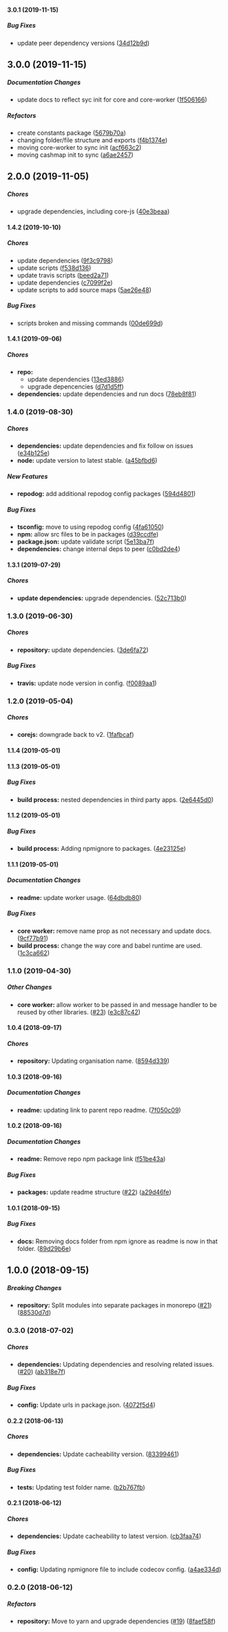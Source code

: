 #### 3.0.1 (2019-11-15)

##### Bug Fixes

*  update peer dependency versions ([34d12b9d](https://github.com/badbatch/cachemap/commit/34d12b9d2744aae37db7586029c3870c0156c3f0))

## 3.0.0 (2019-11-15)

##### Documentation Changes

*  update docs to reflect syc init for core and core-worker ([1f506166](https://github.com/badbatch/cachemap/commit/1f506166857066baa0b22b121899fdb7bcc1f4ec))

##### Refactors

*  create constants package ([5679b70a](https://github.com/badbatch/cachemap/commit/5679b70a46502cd27259d9eef914de29e88b2aab))
*  changing folder/file structure and exports ([f4b1374e](https://github.com/badbatch/cachemap/commit/f4b1374e5df6da16d069020c0950e8a83e6550ad))
*  moving core-worker to sync init ([acf663c2](https://github.com/badbatch/cachemap/commit/acf663c29d0811cfd985ae1938d817fd8b533176))
*  moving cashmap init to sync ([a6ae2457](https://github.com/badbatch/cachemap/commit/a6ae2457e27675ea715434d4a4e99af485c1719e))

## 2.0.0 (2019-11-05)

##### Chores

*  upgrade dependencies, including core-js ([40e3beaa](https://github.com/badbatch/cachemap/commit/40e3beaa6aa2b3fae40431039adae0087df96d00))

#### 1.4.2 (2019-10-10)

##### Chores

*  update dependencies ([9f3c9798](https://github.com/badbatch/cachemap/commit/9f3c97989389e8f7d2c23b58acc21483b03d93b7))
*  update scripts ([f538d136](https://github.com/badbatch/cachemap/commit/f538d13674324a7252138e27ecb80f91021ea07e))
*  update travis scripts ([beed2a71](https://github.com/badbatch/cachemap/commit/beed2a71aba13a24213115ff1587c3f99fac90e5))
*  update dependencies ([c7099f2e](https://github.com/badbatch/cachemap/commit/c7099f2ecef47f456dbf64d9b07c439796252fd8))
*  update scripts to add source maps ([5ae26e48](https://github.com/badbatch/cachemap/commit/5ae26e485e07b87cd555345b8a9af0ca52d36225))

##### Bug Fixes

*  scripts broken and missing commands ([00de699d](https://github.com/badbatch/cachemap/commit/00de699d76bf8ef5d3cc01739f1892c55b1ec242))

#### 1.4.1 (2019-09-06)

##### Chores

* **repo:**
  *  update dependencies ([13ed3886](https://github.com/badbatch/cachemap/commit/13ed3886bb5292ebed2c9f6393724e0fb0ae5195))
  *  upgrade depencencies ([d7d1d5ff](https://github.com/badbatch/cachemap/commit/d7d1d5ffc3d6f366252366841f36779809718d83))
* **dependencies:**  update dependencies and run docs ([78eb8f81](https://github.com/badbatch/cachemap/commit/78eb8f81fd9cfdcdc669b304111461b5902d1907))

### 1.4.0 (2019-08-30)

##### Chores

* **dependencies:**  update dependencies and fix follow on issues ([e34b125e](https://github.com/badbatch/cachemap/commit/e34b125edcf5d7c43cf65de61db007436f70331e))
* **node:**  update version to latest stable. ([a45bfbd6](https://github.com/badbatch/cachemap/commit/a45bfbd6dee0e0d1a257fccca39af0acbec28fda))

##### New Features

* **repodog:**  add additional repodog config packages ([594d4801](https://github.com/badbatch/cachemap/commit/594d48016520b409401b46603b5bdd546e8887ce))

##### Bug Fixes

* **tsconfig:**  move to using repodog config ([4fa61050](https://github.com/badbatch/cachemap/commit/4fa610507087e9635e9db25ef0b5410c5c6a2d43))
* **npm:**  allow src files to be in packages ([d39ccdfe](https://github.com/badbatch/cachemap/commit/d39ccdfe3953d8c7e0656ffcffc4c2d44adc0afa))
* **package.json:**  update validate script ([5e13ba7f](https://github.com/badbatch/cachemap/commit/5e13ba7f49f83f51800f38fcb78f487d1cb85611))
* **dependencies:**  change internal deps to peer ([c0bd2de4](https://github.com/badbatch/cachemap/commit/c0bd2de45bb1ea5f62adff6a61599e6f02c8a4c3))

#### 1.3.1 (2019-07-29)

##### Chores

* **update dependencies:**  upgrade dependencies. ([52c713b0](https://github.com/badbatch/cachemap/commit/52c713b0ce20870399099bad6f033688a1f644d2))

### 1.3.0 (2019-06-30)

##### Chores

* **repository:**  update dependencies. ([3de6fa72](https://github.com/badbatch/cachemap/commit/3de6fa724cb557d1dc515e07aa9b81b6fa9305d6))

##### Bug Fixes

* **travis:**  update node version in config. ([f0089aa1](https://github.com/badbatch/cachemap/commit/f0089aa194c2b8a7b9f09be5e0e8d2e5a0471f98))

### 1.2.0 (2019-05-04)

##### Chores

* **corejs:**  downgrade back to v2. ([1fafbcaf](https://github.com/badbatch/cachemap/commit/1fafbcafc46e531eea4ffc3c79e3612f272a0e77))

#### 1.1.4 (2019-05-01)

#### 1.1.3 (2019-05-01)

##### Bug Fixes

* **build process:**  nested dependencies in third party apps. ([2e6445d0](https://github.com/badbatch/cachemap/commit/2e6445d07909d767dc1d6df1c9b494d5f03b379a))

#### 1.1.2 (2019-05-01)

##### Bug Fixes

* **build process:**  Adding npmignore to packages. ([4e23125e](https://github.com/badbatch/cachemap/commit/4e23125e515198ba00475045f00feed0d79e9ea7))

#### 1.1.1 (2019-05-01)

##### Documentation Changes

* **readme:**  update worker usage. ([64dbdb80](https://github.com/badbatch/cachemap/commit/64dbdb802bfe9d7bb5589fac69d989bf6bb7330c))

##### Bug Fixes

* **core worker:**  remove name prop as not necessary and update docs. ([9cf77b91](https://github.com/badbatch/cachemap/commit/9cf77b9126aee0a25c34a07085af438dd77d214b))
* **build process:**  change the way core and babel runtime are used. ([1c3ca662](https://github.com/badbatch/cachemap/commit/1c3ca662741d3723acee34ffc1e0b804ef5986c2))

### 1.1.0 (2019-04-30)

##### Other Changes

* **core worker:**  allow worker to be passed in and message handler to be reused by other libraries. ([#23](https://github.com/badbatch/cachemap/pull/23)) ([e3c87c42](https://github.com/badbatch/cachemap/commit/e3c87c42d77f0c462c1687d1ee06f06b63ca59e5))

#### 1.0.4 (2018-09-17)

##### Chores

* **repository:**  Updating organisation name. ([8594d339](https://github.com/badbatch/cachemap/commit/8594d3391903839207c19635b32c8333f2cd8d08))

#### 1.0.3 (2018-09-16)

##### Documentation Changes

* **readme:**  updating link to parent repo readme. ([7f050c09](https://github.com/badbatch/cachemap/commit/7f050c094ae67790106e9ae47c2b6a2a22222198))

#### 1.0.2 (2018-09-16)

##### Documentation Changes

* **readme:**  Remove repo npm package link ([f51be43a](https://github.com/badbatch/cachemap/commit/f51be43ae2cc589dc3356514d514df0dfeea8ec1))

##### Bug Fixes

* **packages:**  update readme structure ([#22](https://github.com/badbatch/cachemap/pull/22)) ([a29d46fe](https://github.com/badbatch/cachemap/commit/a29d46fef8da017c043f087e331cd655648d02b5))

#### 1.0.1 (2018-09-15)

##### Bug Fixes

* **docs:**  Removing docs folder from npm ignore as readme is now in that folder. ([89d29b6e](https://github.com/badbatch/cachemap/commit/89d29b6e489c64fdd43d6891660641a9374ae331))

## 1.0.0 (2018-09-15)

##### Breaking Changes

* **repository:**  Split modules into separate packages in monorepo ([#21](https://github.com/badbatch/cachemap/pull/21)) ([88530d7d](https://github.com/badbatch/cachemap/commit/88530d7db14fee7e18eec5361c8f590554ff6d62))

### 0.3.0 (2018-07-02)

##### Chores

* **dependencies:**  Updating dependencies and resolving related issues. ([#20](https://github.com/badbatch/cachemap/pull/20)) ([ab318e7f](https://github.com/badbatch/cachemap/commit/ab318e7fbeb3579beaab99693e9b0f7fd81c60f1))

##### Bug Fixes

* **config:**  Update urls in package.json. ([4072f5d4](https://github.com/badbatch/cachemap/commit/4072f5d4ebbc36c1e8d98cba00a9dffc22b2fb93))

#### 0.2.2 (2018-06-13)

##### Chores

* **dependencies:**  Update cacheability version. ([83399461](https://github.com/dylanaubrey/cachemap/commit/8339946148b8405fdaea50de64880ebee70ce33c))

##### Bug Fixes

* **tests:**  Updating test folder name. ([b2b767fb](https://github.com/dylanaubrey/cachemap/commit/b2b767fb968b5bbb12dfdaa1cc4b1029d5af9e6f))

#### 0.2.1 (2018-06-12)

##### Chores

* **dependencies:**  Update cacheability to latest  version. ([cb3faa74](https://github.com/dylanaubrey/cachemap/commit/cb3faa7483895e315f571e620aac33e7d35b205e))

##### Bug Fixes

* **config:**  Updating npmignore file to include codecov config. ([a4ae334d](https://github.com/dylanaubrey/cachemap/commit/a4ae334dcbcdbfbfcdd711cb6a4cc3ab9b2ca71b))

### 0.2.0 (2018-06-12)

##### Refactors

* **repository:**  Move to yarn and upgrade dependencies ([#19](https://github.com/dylanaubrey/cachemap/pull/19)) ([8faef58f](https://github.com/dylanaubrey/cachemap/commit/8faef58fb317e663e774774c8194d5967f3aa6a6))

